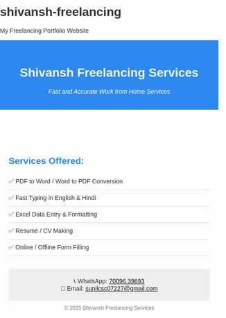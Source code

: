 # shivansh-freelancing
My Freelancing Portfolio Website
<!DOCTYPE html>
<html lang="en">
<head>
  <meta charset="UTF-8"/>
  <meta name="viewport" content="width=device-width, initial-scale=1.0"/>
  <title>Shivansh Freelancing Services</title>
  <style>
    body { font-family: Arial, sans-serif; margin:0; padding:0; color: #333; }
    header { background:#2d89ef; color:#fff; padding:20px; text-align:center;}
    .container { padding:20px; max-width:600px; margin:auto;}
    h2 { color:#2d89ef; margin-top:30px;}
    ul { list-style-type:none; padding:0;}
    li { padding:10px 0; border-bottom:1px solid #ddd;}
    .contact { background:#eee; padding:20px; margin-top:30px; text-align:center;}
  </style>
</head>
<body>
  <header>
    <h1>Shivansh Freelancing Services</h1>
    <p><em>Fast and Accurate Work from Home Services</em></p>
  </header>
  <div class="container">
    <h2>Services Offered:</h2>
    <ul>
      <li>✅ PDF to Word / Word to PDF Conversion</li>
      <li>✅ Fast Typing in English & Hindi</li>
      <li>✅ Excel Data Entry & Formatting</li>
      <li>✅ Resume / CV Making</li>
      <li>✅ Online / Offline Form Filling</li>
    </ul>
    <div class="contact">
      📞 WhatsApp: <a href="https://wa.me/917009639693" target="_blank">70096 39693</a><br/>
      📧 Email: <a href="mailto:sunilcsc07227@gmail.com">sunilcsc07227@gmail.com</a>
    </div>
    <footer style="text-align:center; padding:10px; font-size:12px; color:#777;">
      © 2025 Shivansh Freelancing Services
    </footer>
  </div>
</body>
</html>
